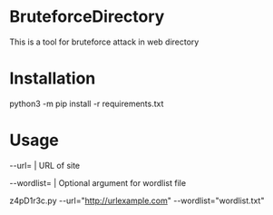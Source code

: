  # BruteforceDirectory
This is a tool for bruteforce attack in web directory

# Installation

python3 -m pip install -r requirements.txt

# Usage

--url=         |      URL of site

--wordlist=    |      Optional argument for wordlist file

z4pD1r3c.py --url="http://urlexample.com" --wordlist="wordlist.txt"
